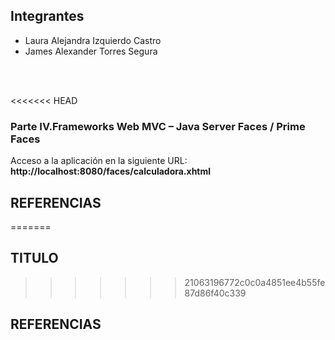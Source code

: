 ## Integrantes	

- Laura Alejandra Izquierdo Castro
- James Alexander Torres Segura


<br></br>

<<<<<<< HEAD
### Parte IV.Frameworks Web MVC – Java Server Faces / Prime Faces

Acceso a la aplicación en la siguiente URL: **http://localhost:8080/faces/calculadora.xhtml**


## REFERENCIAS
=======
## TITULO
>>>>>>> 21063196772c0c0a4851ee4b55fe87d86f40c339

## REFERENCIAS